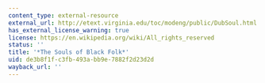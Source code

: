 ```yaml
---
content_type: external-resource
external_url: http://etext.virginia.edu/toc/modeng/public/DubSoul.html
has_external_license_warning: true
license: https://en.wikipedia.org/wiki/All_rights_reserved
status: ''
title: '*The Souls of Black Folk*'
uid: de3b8f1f-c3fb-493a-bb9e-7882f2d23d2d
wayback_url: ''
---
```

